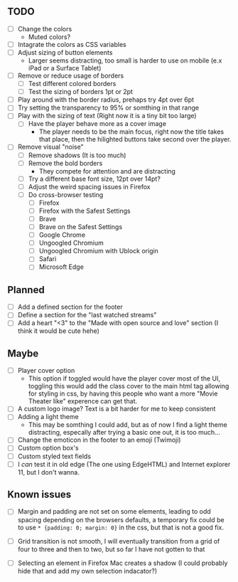 ## TODO

- [ ] Change the colors 
  - Muted colors?
- [ ] Intagrate the colors as CSS variables
- [ ] Adjust sizing of button elements
  - Larger seems distracting, too small is harder to use on mobile (e.x iPad or a Surface Tablet)
- [ ] Remove or reduce usage of borders
  - [ ] Test different colored borders
  - [ ] Test the sizing of borders 1pt or 2pt
- [ ] Play around with the border radius, prehaps try 4pt over 6pt 
- [ ] Try setting the transparency to 95% or somthing in that range
- [ ] Play with the sizing of text (Right now it is a tiny bit too large)
  - [ ] Have the player behave more as a cover image
    - The player needs to be the main focus, right now the title takes that place, then the hilighted buttons take second over the player. 
- [ ] Remove visual "noise"
  - [ ] Remove shadows (It is too much)
  - [ ] Remove the bold borders 
    - They compete for attention and are distracting
  - [ ] Try a different base font size, 12pt over 14pt?
  - [ ] Adjust the weird spacing issues in Firefox
  - [ ] Do cross-browser testing
    - [ ] Firefox
    - [ ] Firefox with the Safest Settings
    - [ ] Brave
    - [ ] Brave on the Safest Settings
    - [ ] Google Chrome
    - [ ] Ungoogled Chromium
    - [ ] Ungoogled Chromium with Ublock origin
    - [ ] Safari
    - [ ] Microsoft Edge

## Planned 

- [ ]  Add a defined section for the footer
- [ ] Define a section for the "last watched streams" 
- [ ] Add a heart "<3" to the "Made with open source and love" section (I think it would be cute hehe)

## Maybe

- [ ] Player cover option
  - This option if toggled would have the player cover most of the UI, toggling this would add the class cover to the main html tag allowing for styling in css, by having this people who want a more "Movie Theater like" experence can get that. 
- [ ] A custom logo image? Text is a bit harder for me to keep consistent
- [ ] Adding a light theme 
  - This may be somthing I could add, but as of now I find a light theme distracting, especally after trying a basic one out, it is too much...
- [ ] Change the emoticon in the footer to an emoji (Twimoji)
- [ ] Custom option box's
- [ ] Custom styled text fields
- [ ] I *can* test it in old edge (The one using EdgeHTML) and Internet explorer 11, but I don't wanna. 

## Known issues

- [ ] Margin and padding are not set on some elements, leading to odd spacing depending on the browsers defaults, a temporary fix could be to use `* {padding: 0; margin: 0}` in the css, but that is not a good fix.
- [ ] Grid transition is not smooth, I will eventually transition from a grid of four to three and then to two, but so far I have not gotten to that
- [ ] Selecting an element in Firefox Mac creates a shadow (I could probably hide that and add my own selection indacator?) 

